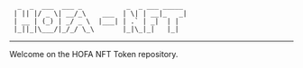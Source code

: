 ```
  _  _  ___  ___ _           _  _ ___ _____ 
 | || |/ _ \| __/_\    ___  | \| | __|_   _|
 | __ | (_) | _/ _ \  |___| | .` | _|  | |  
 |_||_|\___/|_/_/ \_\       |_|\_|_|   |_|  
```                                                                                     
---

Welcome on the HOFA NFT Token repository.
